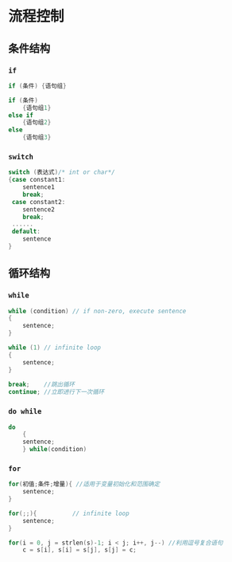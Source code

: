 # 流程控制

## 条件结构

### `if`

```C
if (条件) {语句组}

if (条件)
	{语句组1}
else if
	{语句组2}
else
	{语句组3}
```

### `switch`

```c
switch (表达式)/* int or char*/
{case constant1:
 	sentence1
	break;
 case constant2:
 	sentence2
	break;
 ......
 default:
 	sentence
}
```

## 循环结构

### `while`

```c
while (condition) // if non-zero, execute sentence
{
    sentence;
}

while (1) // infinite loop
{
	sentence;    
}
    
break;    //跳出循环
continue; //立即进行下一次循环
```

### `do while`

```c
do
	{
    sentence;
	} while(condition)  
```

### `for`

```c
for(初值;条件;增量){ //适用于变量初始化和范围确定
	sentence;    
}

for(;;){          // infinite loop
    sentence;
}

for(i = 0, j = strlen(s)-1; i < j; i++, j--) //利用逗号复合语句
    c = s[i], s[i] = s[j], s[j] = c;

```

